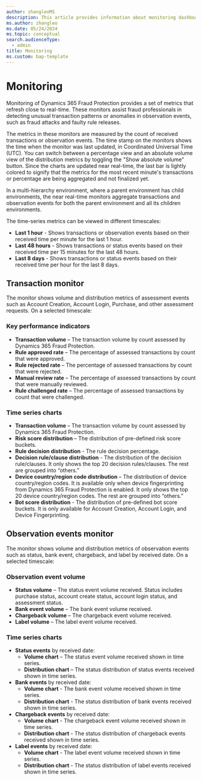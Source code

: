```yaml
---
author: zhangleoMS
description: This article provides information about monitoring dashboards in Dynamics 365 Fraud Protection.
ms.author: zhangleo
ms.date: 05/24/2024
ms.topic: conceptual
search.audienceType:
  - admin
title: Monitoring
ms.custom: bap-template
---
```

# Monitoring
Monitoring of Dynamics 365 Fraud Protection provides a set of metrics that refresh close to real-time. These monitors assist fraud professionals in detecting unusual transaction patterns or anomalies in observation events, such as fraud attacks and faulty rule releases.

The metrics in these monitors are measured by the count of received transactions or observation events. The time stamp on the monitors shows the time when the monitor was last updated, in Coordinated Universal Time (UTC). You can switch between a percentage view and an absolute volume view of the distribution metrics by toggling the "Show absolute volume" button. Since the charts are updated near real-time, the last bar is lightly colored to signify that the metrics for the most recent minute's transactions or percentage are being aggregated and not finalized yet.

In a multi-hierarchy environment, where a parent environment has child environments, the near real-time monitors aggregate transactions and observation events for both the parent environment and all its children environments. 

The time-series metrics can be viewed in different timescales: 
- **Last 1 hour** - Shows transactions or observation events based on their received time per minute for the last 1 hour.
- **Last 48 hours** - Shows transactions or status events based on their received time per 15 minutes for the last 48 hours.
- **Last 8 days** - Shows transactions or status events based on their received time per hour for the last 8 days.

## Transaction monitor
The monitor shows volume and distribution metrics of assessment events such as Account Creation, Account Login, Purchase, and other assessment requests. On a selected timescale: 
### Key performance indicators
- **Transaction volume** – The transaction volume by count assessed by Dynamics 365 Fraud Protection.
- **Rule approved rate** – The percentage of assessed transactions by count that were approved.
- **Rule rejected rate** – The percentage of assessed transactions by count that were rejected.
- **Manual review rate** – The percentage of assessed transactions by count that were manually reviewed.
- **Rule challenged rate** – The percentage of assessed transactions by count that were challenged.
### Time series charts
- **Transaction volume** – The transaction volume by count assessed by Dynamics 365 Fraud Protection.
- **Risk score distribution** – The distribution of pre-defined risk score buckets.
- **Rule decision distribution** - The rule decision percentage.
- **Decision rule/clause distribution** - The distribution of the decision rule/clauses. It only shows the top 20 decision rules/clauses. The rest are grouped into “others.”
- **Device country/region code distribution** – The distribution of device country/region codes. It is available only when device fingerprinting from Dynamics 365 Fraud Protection is enabled. It only shows the top 20 device country/region codes. The rest are grouped into “others.”
- **Bot score distribution** - The distribution of pre-defined bot score buckets. It is only available for Account Creation, Account Login, and Device Fingerprinting.

## Observation events monitor
The monitor shows volume and distribution metrics of observation events such as status, bank event, chargeback, and label by received date. On a selected timescale:

### Observation event volume
- **Status volume** – The status event volume received. Status includes purchase status, account create status, account login status, and assessment status. 
- **Bank event volume** – The bank event volume received.
- **Chargeback volume** – The chargeback event volume received.
- **Label volume** – The label event volume received.

### Time series charts
- **Status events** by received date:
  - **Volume chart** – The status event volume received shown in time series.
  - **Distribution chart** – The status distribution of status events received shown in time series.
- **Bank events** by received date:
  - **Volume chart** - The bank event volume received shown in time series.
  - **Distribution chart** - The status distribution of bank events received shown in time series.
- **Chargeback events** by received date:
  - **Volume chart** - The chargeback event volume received shown in time series.
  - **Distribution chart** - The status distribution of chargeback events received shown in time series.
- **Label events** by received date:
  - **Volume chart** - The label event volume received shown in time series.
  - **Distribution chart** - The status distribution of label events received shown in time series.

